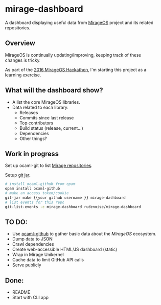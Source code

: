 # mirage-dashboard

A dashboard displaying useful data from
[MirageOS](https://mirage.io/) project and its related
repositories.

## Overview

MirageOS is continually updating/improving, keeping track of these
changes is tricky.

As part of the [2016 MirageOS Hackathon](http://canopy.mirage.io),
I'm starting this project as a learning exercise.

## What will the dashboard show?

* A list the core MirageOS libraries.
* Data related to each library:
  * Releases
  * Commits since last release
  * Top contributors
  * Build status (release, current...)
  * Dependencies
  * Other things?

## Work in progress

Set up ocaml-git to list [Mirage repositories](https://github.com/mirage).

Setup [git jar](https://github.com/mirage/ocaml-github#git-jar).

```sh
# install ocaml-github from opam
opam install ocaml-github
# make an access token/cookie
git-jar make {{your github username }} mirage-dashboard
# list events for this repo
git-list-events -c mirage-dashboard rudenoise/mirage-dashboard
```

## TO DO:

* Use [ocaml-github](https://github.com/mirage/ocaml-github) to
  gather basic data about the _MirageOS_ ecosystem.
* Dump data to JSON
* Crawl dependencies
* Create web-accessible HTML/JS dashboard (static)
* Wrap in Mirage Unikernel
* Cache data to limit GitHub API calls
* Serve publicly

## Done:

* README
* Start with CLI app
